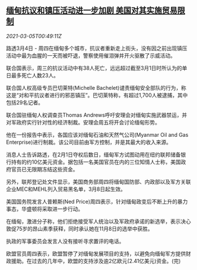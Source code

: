 <!--1614905721000-->
[缅甸抗议和镇压活动进一步加剧 美国对其实施贸易限制](https://cn.reuters.com/article/myanmar-protest-police-crackdown-0305-idCNKCS2AX01K)
------

<div><i>2021-03-05T00:49:11Z</i></div><p>路透3月4日 - 周四在缅甸多个城市，抗议者重新走上街头，没有因之前出现镇压活动中最为血腥的一天而被吓退，警察使用催泪弹并开火驱散了示威活动。</p><p>联合国表示，周三的抗议活动中有38人死亡，远远超过截至3月1日时所认为的单日最多死亡人数23人。</p><p>联合国人权高级专员巴切莱特(Michelle Bachelet)谴责缅甸安全部队的行为，称这是“对和平抗议者进行的邪恶镇压”。巴切莱特称，有超过1,700人被逮捕，其中包括29名记者。</p><p>联合国驻缅甸人权调查员Thomas Andrews呼吁安理会对缅甸实施武器禁运，并对军政府实行针对性的经济制裁。安理会周五将开会讨论缅甸形势。</p><p>他在一份报告中表示，各国应该对缅甸石油和天然气公司(Myanmar Oil and Gas Enterprise)进行制裁。该公司目前由军方控制，并是其最大的收入来源。</p><p>消息人士告诉路透，在2月1日夺权后数日，缅甸军方试图动用在纽约联邦储备银行持有的约10亿美元资金。据包括一名美国官员在内的三位知情人士称，美国政府官员已无限期冻结这些资金。</p><p>另外，联邦登记处文件显示，美国商务部周四将缅甸国防部、内政部以及军方关联企业MEC和MEHL列入贸易黑名单，3月8日起生效。</p><p>美国国务院发言人普赖斯(Ned Price)周四表示，针对缅甸政变后不断上升的暴力事态，华盛顿将采取进一步行动。</p><p>在缅甸，激进分子称，他们拒绝接受军人统治以及军政府承诺的新选举，表示决心敦促75岁的昂山素季获释，同时承认她在11月8日的选举中获胜。</p><p>执政的军事委员会发言人没有接听寻求置评的电话。</p><p>欧盟官员周四表示，欧盟暂停了对缅甸发展项目的支持，以避免向缅甸军方提供财政援助。在过去的几年中，欧盟的支持涉及逾2亿欧元(2.41亿美元)资金。(完)</p>
